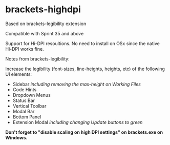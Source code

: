 # brackets-highdpi

Based on brackets-legibility extension

Compatible with Sprint 35 and above

Support for Hi-DPI resoultions.  No need to install on OSx since the native Hi-DPI works fine.

Notes from brackets-legibility:

Increase the legibility (font-sizes, line-heights, heights, etc) of the following UI elements:

* Sidebar *including removing the max-height on Working Files*
* Code Hints
* Dropdown Menus
* Status Bar
* Vertical Toolbar
* Modal Bar
* Bottom Panel
* Extension Modal *including changing Update buttons to green*

**Don't forget to "disable scaling on high DPI settings" on brackets.exe on Windows.**